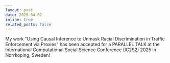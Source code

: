 ```yaml
---
layout: post
date: 2025-04-02
inline: true
related_posts: false
---
```


My work "Using Causal Inference to Unmask Racial Discrimination in Traffic Enforcement via Proxies" has been accepted for a PARALLEL TALK at the International Computational Social Science Conference (IC2S2) 2025 in Norrkoping, Sweden!
